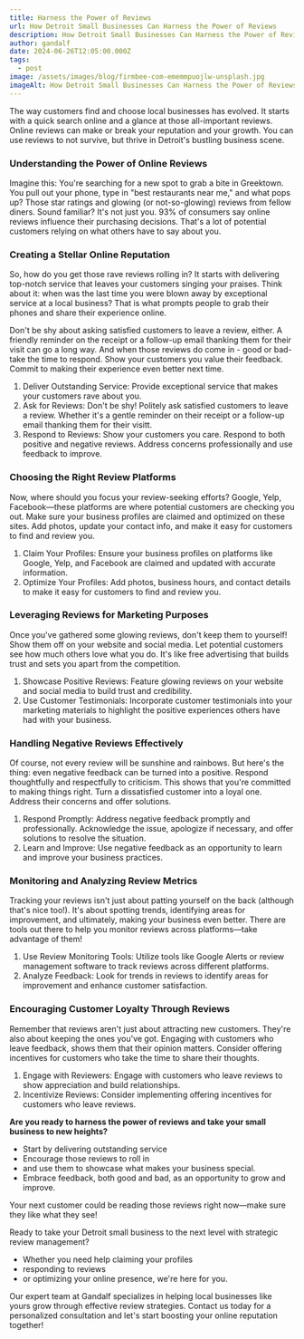 ```yaml
---
title: Harness the Power of Reviews
url: How Detroit Small Businesses Can Harness the Power of Reviews
description: How Detroit Small Businesses Can Harness the Power of Reviews
author: gandalf
date: 2024-06-26T12:05:00.000Z
tags:
  - post
image: /assets/images/blog/firmbee-com-ememmpuojlw-unsplash.jpg
imageAlt: How Detroit Small Businesses Can Harness the Power of Reviews
---
```

The way customers find and choose local businesses has evolved. It starts with a quick search online and a glance at those all-important reviews. Online reviews can make or break your reputation and your growth. You can use reviews to not survive, but thrive in Detroit's bustling business scene.



### Understanding the Power of Online Reviews



Imagine this: You're searching for a new spot to grab a bite in Greektown. You pull out your phone, type in "best restaurants near me," and what pops up? Those star ratings and glowing (or not-so-glowing) reviews from fellow diners. Sound familiar? It's not just you. 93% of consumers say online reviews influence their purchasing decisions. That's a lot of potential customers relying on what others have to say about you.



### Creating a Stellar Online Reputation



So, how do you get those rave reviews rolling in? It starts with delivering top-notch service that leaves your customers singing your praises. Think about it: when was the last time you were blown away by exceptional service at a local business? That  is what prompts people to grab their phones and share their experience online.



Don't be shy about asking satisfied customers to leave a review, either. A friendly reminder on the receipt or a follow-up email thanking them for their visit can go a long way. And when those reviews do come in - good or bad- take the time to respond. Show your customers you value their feedback. Commit to making their experience even better next time.



1. Deliver Outstanding Service: Provide exceptional service that makes your customers rave about you.
2. Ask for Reviews: Don't be shy! Politely ask satisfied customers to leave a review. Whether it's a gentle reminder on their receipt or a follow-up email thanking them for their visitt.
3. Respond to Reviews: Show your customers you care. Respond to both positive and negative reviews. Address concerns professionally and use feedback to improve.



### Choosing the Right Review Platforms



Now, where should you focus your review-seeking efforts? Google, Yelp, Facebook—these platforms are where potential customers are checking you out. Make sure your business profiles are claimed and optimized on these sites. Add photos, update your contact info, and make it easy for customers to find and review you.



1. Claim Your Profiles: Ensure your business profiles on platforms like Google, Yelp, and Facebook are claimed and updated with accurate information.
2. Optimize Your Profiles: Add photos, business hours, and contact details to make it easy for customers to find and review you.



### Leveraging Reviews for Marketing Purposes



Once you've gathered some glowing reviews, don't keep them to yourself! Show them off on your website and social media. Let potential customers see how much others love what you do. It's like free advertising that builds trust and sets you apart from the competition.



1. Showcase Positive Reviews: Feature glowing reviews on your website and social media to build trust and credibility.
2. Use Customer Testimonials: Incorporate customer testimonials into your marketing materials to highlight the positive experiences others have had with your business.



### Handling Negative Reviews Effectively



Of course, not every review will be sunshine and rainbows. But here's the thing: even negative feedback can be turned into a positive. Respond thoughtfully and respectfully to criticism. This shows that you're committed to making things right. Turn a dissatisfied customer into a loyal one. Address their concerns and offer solutions.



1. Respond Promptly: Address negative feedback promptly and professionally. Acknowledge the issue, apologize if necessary, and offer solutions to resolve the situation.
2. Learn and Improve: Use negative feedback as an opportunity to learn and improve your business practices.



### Monitoring and Analyzing Review Metrics



Tracking your reviews isn't just about patting yourself on the back (although that's nice too!). It's about spotting trends, identifying areas for improvement, and ultimately, making your business even better. There are tools out there to help you monitor reviews across platforms—take advantage of them!



1. Use Review Monitoring Tools: Utilize tools like Google Alerts or review management software to track reviews across different platforms.
2. Analyze Feedback: Look for trends in reviews to identify areas for improvement and enhance customer satisfaction.



### Encouraging Customer Loyalty Through Reviews



Remember that reviews aren't just about attracting new customers. They're also about keeping the ones you've got. Engaging with customers who leave feedback, shows them that their opinion matters. Consider offering incentives for customers who take the time to share their thoughts.



1. Engage with Reviewers: Engage with customers who leave reviews to show appreciation and build relationships.
2. Incentivize Reviews: Consider implementing offering incentives for customers who leave reviews.



**Are you ready to harness the power of reviews and take your small business to new heights?** 



* Start by delivering outstanding service
* Encourage those reviews to roll in
* and use them to showcase what makes your business special.
* Embrace feedback, both good and bad, as an opportunity to grow and improve.



Your next customer could be reading those reviews right now—make sure they like what they see!



Ready to take your Detroit small business to the next level with strategic review management?

* Whether you need help claiming your profiles
* responding to reviews
* or optimizing your online presence, we're here for you.

Our expert team at Gandalf specializes in helping local businesses like yours grow through effective review strategies. Contact us today for a personalized consultation and let's start boosting your online reputation together!
